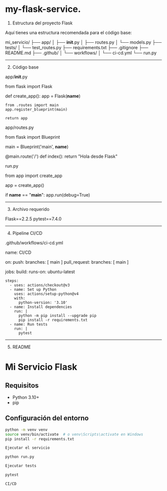 # my-flask-service.


1. Estructura del proyecto Flask

Aquí tienes una estructura recomendada para el código base:

mi_servicio/
├── app/
│   ├── __init__.py
│   ├── routes.py
│   └── models.py
├── tests/
│   └── test_routes.py
├── requirements.txt
├── .gitignore
├── README.md
├── .github/
│   └── workflows/
│       └── ci-cd.yml
└── run.py


---

2. Código base

app/__init__.py

from flask import Flask

def create_app():
    app = Flask(__name__)

    from .routes import main
    app.register_blueprint(main)

    return app

app/routes.py

from flask import Blueprint

main = Blueprint('main', __name__)

@main.route('/')
def index():
    return "Hola desde Flask"

run.py

from app import create_app

app = create_app()

if __name__ == "__main__":
    app.run(debug=True)


---

3. Archivo requerido

Flask==2.2.5
pytest==7.4.0


---

4. Pipeline CI/CD

.github/workflows/ci-cd.yml

name: CI/CD

on:
  push:
    branches: [ main ]
  pull_request:
    branches: [ main ]

jobs:
  build:
    runs-on: ubuntu-latest

    steps:
      - uses: actions/checkout@v3
      - name: Set up Python
        uses: actions/setup-python@v4
        with:
          python-version: '3.10'
      - name: Install dependencies
        run: |
          python -m pip install --upgrade pip
          pip install -r requirements.txt
      - name: Run tests
        run: |
          pytest


---

5. README

# Mi Servicio Flask

## Requisitos
- Python 3.10+
- pip

## Configuración del entorno
```bash
python -m venv venv
source venv/bin/activate  # o venv\Scripts\activate en Windows
pip install -r requirements.txt

Ejecutar el servicio

python run.py

Ejecutar tests

pytest

CI/CD


